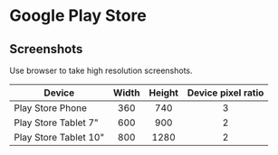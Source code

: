 # Google Play Store

## Screenshots

Use browser to take high resolution screenshots.

| Device                | Width | Height | Device pixel ratio |
| --------------------- | :---: | :----: | :----------------: |
| Play Store Phone      |  360  |  740   |         3          |
| Play Store Tablet 7"  |  600  |  900   |         2          |
| Play Store Tablet 10" |  800  |  1280  |         2          |
